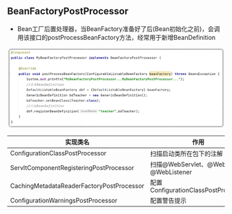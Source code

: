 ## BeanFactoryPostProcessor

- Bean工厂后置处理器，当BeanFactory准备好了后(Bean初始化之前)，会调用该接口的postProcessBeanFactory方法，经常用于新增BeanDefinition

![](.\images\图片6.png)

| **实现类名**                              | **作用**                                  |
| ----------------------------------------- | ----------------------------------------- |
| ConfigurationClassPostProcessor           | 扫描启动类所在包下的注解                  |
| ServltComponentRegisteringPostProcessor   | 扫描@WebServlet、@WebFilter、@WebListener |
| CachingMetadataReaderFactoryPostProcessor | 配置ConfigurationClassPostProcessor       |
| ConfigurationWarningsPostProcessor        | 配置警告提示                              |
